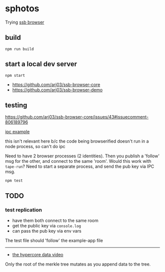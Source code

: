 # sphotos
Trying [ssb browser](https://github.com/arj03/ssb-browser-core)

## build
```
npm run build
```

## start a local dev server
```
npm start
```

* https://github.com/arj03/ssb-browser-core
* https://github.com/arj03/ssb-browser-demo


## testing
https://github.com/arj03/ssb-browser-core/issues/43#issuecomment-806189796

[ipc example](https://gist.github.com/ndelangen/3b2b981a4795e51ef4f8cf583764eb8a)

this isn't relevant here b/c the code being browserified doesn't run in a node process, so can't do ipc

Need to have 2 browser processes (2 identities). Then you publish a 'follow' msg for the other, and connect to the same 'room'. Would this work with `tape-run`? Need to start a separate process, and send the pub key via IPC msg.

```
npm test
```

## TODO
### test replication
* have them both connect to the same room
* get the public key via `console.log`
* can pass the pub key via env vars

The test file should 'follow' the example-app file

-------------------------------------------

* [the hypercore data video](https://hypercore-protocol.org/protocol/)

Only the root of the merkle tree mutates as you append data to the tree.









